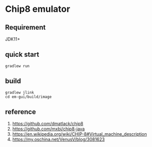# Chip8 emulator  
## Requirement  
JDK11+
## quick start  
```shell
gradlew run
```
## build  
```shell
gradlew jlink
cd em-gui/build/image
```
## reference
1. https://github.com/dmatlack/chip8  
1. https://github.com/mxbi/chip8-java
1. https://en.wikipedia.org/wiki/CHIP-8#Virtual_machine_description  
1. https://my.oschina.net/VenusV/blog/3081623  
